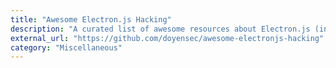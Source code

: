 ```yaml
---
title: "Awesome Electron.js Hacking"
description: "A curated list of awesome resources about Electron.js (in)security"
external_url: "https://github.com/doyensec/awesome-electronjs-hacking"
category: "Miscellaneous"
---
```

